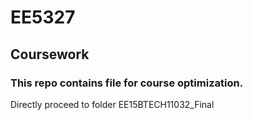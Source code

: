 # EE5327
## Coursework
### This repo contains file for course optimization.
Directly proceed to folder EE15BTECH11032_Final
